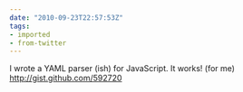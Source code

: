 ```yaml
---
date: "2010-09-23T22:57:53Z"
tags:
- imported
- from-twitter
---
```

I wrote a YAML parser \(ish) for JavaScript. It works! \(for me) http://gist.github.com/592720
